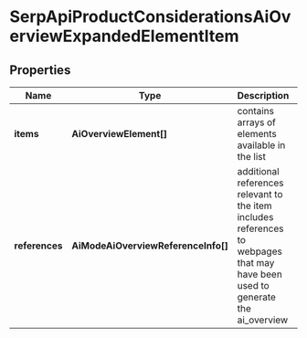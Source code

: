 # SerpApiProductConsiderationsAiOverviewExpandedElementItem

## Properties

| Name | Type | Description | Notes |
|------------ | ------------- | ------------- | -------------|
**items** | **AiOverviewElement[]** | contains arrays of elements available in the list |[optional]|
**references** | **AiModeAiOverviewReferenceInfo[]** | additional references relevant to the item<br>includes references to webpages that may have been used to generate the ai_overview |[optional]|